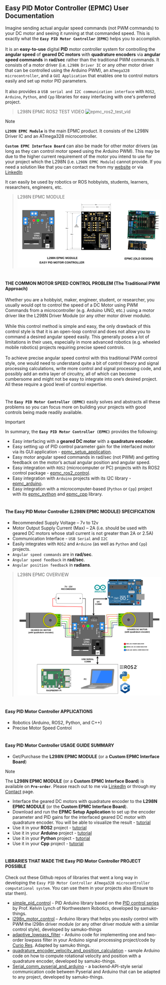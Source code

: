 ## Easy PID Motor Controller (EPMC) User Documentation
Imagine sending actual angular speed commands (not PWM commands) to your DC motor and seeing it running at that commanded speed. This is exactly what the **`Easy PID Motor Controller`** (**`EPMC`**) helps you to accomplish.
</br></br>
It is an **easy-to-use** digital **PID** motor controller system for controlling the **angular speed** of **geared DC motors** with **quadrature encoders** via **angular speed commands** in **rad/sec** rather than the traditional PWM commands. It consists of a motor driver (i.e. `L298N Driver IC` or any other motor driver that can be controlled using the Arduino PWM), an `ATmega328 microcontroller`, and a `GUI Application` that enables one to control motors easily and set up motor PID parameters.
</br></br>
It also provides a `USB serial and I2C communication interface` with `ROS2`, `Arduino`, `Python`, and `Cpp` libraries for easy interfacing with one's preferred project.

> L298N EPMC ROS2 TEST VIDEO
![epmc_ros2_test_vid](./docs/epmc_ros2_test_vid.gif)

> [!NOTE]
> **`L298N EPMC Module`** is the main EPMC product. It consists of the L298N Driver IC and an ATmega328 microcontroller.
> 
> **`Custom EPMC Interface Board`** can also be made for other motor drivers (as long as they can control motor speed using the Arduino PWM). This may be due to the higher current requirement of the motor you intend to use for your project which the L298N (i.e. `L298N EPMC Module`) cannot provide. If you need a solution like that you can contact me from my [website]() or via [LinkedIn]()
> 
> It can easily be used by robotics or ROS hobbyists, students, learners, researchers, engineers, etc.

> L298N EPMC MODULE
![epmc_full_pic](./docs//epmc_full_pic.png)

#

#### THE COMMON MOTOR SPEED CONTROL PROBLEM (The Traditional PWM Approach)
Whether you are a hobbyist, maker, engineer, student, or researcher, you usually would opt to control the speed of a DC Motor using PWM Commands from a microcontroller (e.g. Arduino UNO, etc.) using a motor driver like the L298N Driver Module (or any other motor driver module).
</br></br>
While this control method is simple and easy, the only drawback of this control style is that it is an open-loop control and does not allow you to command a desired angular speed easily. This generally poses a lot of limitations in their uses, especially in more advanced robotics (e.g. wheeled mobile robotics) projects requiring precise speed controls.
</br></br>
To achieve precise angular speed control with this traditional PWM control style, one would need to understand quite a bit of control theory and signal processing calculations, write more control and signal processing code, and possibly add an extra layer of circuitry, all of which can become cumbersome and might not be easy to integrate into one’s desired project. All these require a good level of control expertise.

#

The **`Easy PID Motor Controller (EPMC)`** easily solves and abstracts all these problems so you can focus more on building your projects with good controls being made readily available.
> [!IMPORTANT]
> In summary, the **`Easy PID Motor Controller (EPMC)`** provides the following:
> * Easy interfacing with a **geared DC motor** with a **quadrature encoder**.
> * Easy setting up of PID control parameter gain for the interfaced motor via its GUI application - [epmc_setup_application](https://github.com/samuko-things-company/epmc_setup_application).
> * Easy motor angular speed commands in rad/sec (not PWM) and getting feedback on the motor’s actual angular position and angular speed.
> * Easy integration with `ROS2` (microcomputer or PC) projects with its ROS2 control package - [epmc_ros2_control](https://github.com/samuko-things-company/epmc_ros2_control).
> * Easy integration with `Arduino` projects with its I2C library - [epmc_arduino](https://github.com/samuko-things-company/epmc_arduino).
> * Easy integration with a microcomputer-based (`Python` or `Cpp`) project with its [epmc_python](https://github.com/samuko-things-company/epmc_python) and [epmc_cpp](https://github.com/samuko-things-company/epmc_cpp) library.

#

#### The Easy PID Motor Controller (L298N EPMC MODULE) SPECIFICATION

* Recommended Supply Voltage – 7v to 12v
* Motor Output Supply Current (Max) – 2A (i.e. should be used with geared DC motors whose stall current is not greater than 2A or 2.5A)
* Communication Interface - `USB Serial` and `I2C`
* Easily integrates with `ROS2` and `Arduino` (as well as `Python` and `Cpp`) projects.
* `Angular speed commands` are in **rad/sec**.
* `Angular speed feedback` in **rad/sec**.
* `Angular position feedback` in **radians**.

> L298N EPMC OVERVIEW
![epmc_connection_overview](./docs/epmc_connection_overview.png)

#

#### Easy PID Motor Controller APPLICATIONS
* Robotics (Arduino, ROS2, Python, and C++)
* Precise Motor Speed Control

#

#### Easy PID Motor Controller USAGE GUIDE SUMMARY
* Get/Purchase the **L298N EPMC MODULE** (or a **Custom EPMC Interface Board**)
> [!NOTE]
> The **L298N EPMC MODULE** (or a **Custom EPMC Interface Board**) is available on **`Pre-order`**.
> Please reach out to me via [LinkedIn](https://www.linkedin.com/in/samuel-obiagba-a61316196/) or through my [Contact](https://samukothings.com/contact/) page.
* Interface the geared DC motors with quadrature encoder to the **L298N EPMC MODULE** (or the **Custom EPMC Interface Board**).
* Download and run the **EPMC Setup Application** to set up the encoder parameter and PID gains for the interfaced geared DC motor with quadrature encoder. You will be able to visualize the result - [tutorial]()
* Use it in your **ROS2** project - [tutorial]()
* Use it in your **Arduino** project - [tutorial]()
* Use it in your **Python** project - [tutorial]()
* Use it in your **Cpp** project - [tutorial]()

#

#### LIBRARIES THAT MADE THE Easy PID Motor Controller PROJECT POSSIBLE
Check out these Github repos of libraries that went a long way in developing the `Easy PID Motor Controller ATmega328 microcontroller computational system`. You can use them in your projects also (Ensure to star them).
* [simple_pid_control](https://github.com/samuko-things/simple_pid_control) - PID Arduino library based on the [PID control series]() by Prof. Kelvin Lynch of Northwestern Robotics, developed by samuko-things.
* [l298n_motor_control](https://github.com/samuko-things/l298n_motor_control) – Arduino library that helps you easily control with PWM the l298n driver module (or any other driver module with a similar control style), developed by samuko-things
* [adaptive_lowpass_filter](https://github.com/samuko-things/adaptive_low_pass_filter) - Arduino code for implementing one and two-order lowpass filter in your Arduino signal processing project/code by [Curio Res](). Adapted by samuko things.
* [quadrature_encoder_velocity_and_position_calculation](https://github.com/samuko-things/quadrature_encoder_sample_code) - sample Arduino code on how to compute rotational velocity and position with a quadrature encoder, developed by samuko-things.
* [Serial_comm_pyserial_and_arduino](https://github.com/samuko-things/serial_comm_pyserial_and_arduino) - a backend-API-style serial communication code between Pyserial and Arduino that can be adapted to any project, developed by samuko-things.
